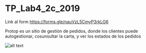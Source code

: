 # TP_Lab4_2c_2019

   Link al form https://forms.gle/nauVzL5CmyP3rkLG6
   
   
  Protop es un sitio de gestión de pedidos, donde los clientes puede autogestionar, cosunsultar la carta, y ver los estados de los pedidos
  
  
  ![alt text](https://firebasestorage.googleapis.com/v0/b/prontopcomanda.appspot.com/o/login.png?alt=media&token=6d2f0670-915f-40be-99fb-d4f228001a11)

   

